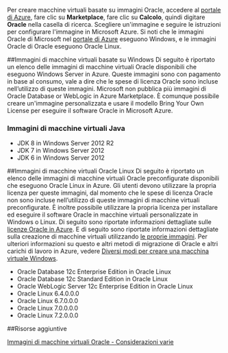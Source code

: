 


Per creare macchine virtuali basate su immagini Oracle, accedere al [portale di Azure](https://ms.portal.azure.com/), fare clic su **Marketplace**, fare clic su **Calcolo**, quindi digitare **Oracle** nella casella di ricerca. Scegliere un'immagine e seguire le istruzioni per configurare l'immagine in Microsoft Azure. Si noti che le immagini Oracle di Microsoft nel [portale di Azure](https://ms.portal.azure.com/) eseguono Windows, e le immagini Oracle di Oracle eseguono Oracle Linux.

##Immagini di macchine virtuali basate su Windows
Di seguito è riportato un elenco delle immagini di macchine virtuali Oracle disponibili che eseguono Windows Server in Azure. Queste immagini sono con pagamento in base al consumo, vale a dire che le spese di licenza Oracle sono incluse nell’utilizzo di queste immagini. Microsoft non pubblica più immagini di Oracle Database or WebLogic in Azure Marketplace. È comunque possibile creare un'immagine personalizzata e usare il modello Bring Your Own License per eseguire il software Oracle in Microsoft Azure.

### Immagini di macchine virtuali Java
-	JDK 8 in Windows Server 2012 R2
-	JDK 7 in Windows Server 2012
-	JDK 6 in Windows Server 2012

##Immagini di macchine virtuali Oracle Linux
Di seguito è riportato un elenco delle immagini di macchine virtuali Oracle preconfigurate disponibili che eseguono Oracle Linux in Azure. Gli utenti devono utilizzare la propria licenza per queste immagini, dal momento che le spese di licenza Oracle non sono incluse nell’utilizzo di queste immagini di macchine virtuali preconfigurate. È inoltre possibile utilizzare la propria licenza per installare ed eseguire il software Oracle in macchine virtuali personalizzate in Windows o Linux. Di seguito sono riportate informazioni dettagliate sulle [licenze Oracle in Azure](http://www.oracle.com/technetwork/topics/cloud/faq-1963009.html#support). E di seguito sono riportate informazioni dettagliate sulla creazione di macchine virtuali utilizzando [le proprie immagini](../articles/virtual-machines/virtual-machines-windows-classic-createupload-vhd.md). Per ulteriori informazioni su questo e altri metodi di migrazione di Oracle e altri carichi di lavoro in Azure, vedere [Diversi modi per creare una macchina virtuale Windows](../articles/virtual-machines/virtual-machines-windows-creation-choices.md).

- Oracle Database 12c Enterprise Edition in Oracle Linux
- Oracle Database 12c Standard Edition in Oracle Linux
- Oracle WebLogic Server 12c Enterprise Edition in Oracle Linux
- Oracle Linux 6.4.0.0.0
- Oracle Linux 6.7.0.0.0
- Oracle Linux 7.0.0.0.0
- Oracle Linux 7.2.0.0.0

##Risorse aggiuntive

[Immagini di macchine virtuali Oracle - Considerazioni varie](#miscellaneous-considerations-for-oracle-virtual-machine-images-new-article)

<!---HONumber=AcomDC_0601_2016-->